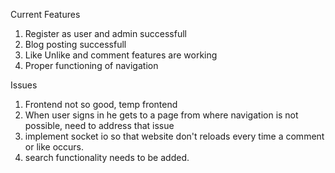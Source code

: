 Current Features
1) Register as user and admin successfull
2) Blog posting successfull
3) Like Unlike and comment features are working
4) Proper functioning of navigation 

Issues
1) Frontend not so good, temp frontend
2) When user signs in he gets to a page from where navigation is not possible, need to address that issue
3) implement socket io so that website don't reloads every time a comment or like occurs.
4) search functionality needs to be added.